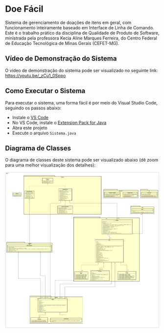 # Doe Fácil

Sistema de gerenciamento de doações de itens em geral, com funcionamento inteiramente baseado em Interface de Linha de Comando. Este é o trabalho prático da disciplina de Qualidade de Produto de Software, ministrada pela professora Kecia Aline Marques Ferreira, do Centro Federal de Educação Tecnológica de Minas Gerais (CEFET-MG).

## Vídeo de Demonstração do Sistema

O vídeo de demonstração do sistema pode ser visualizado no seguinte link: https://youtu.be/_zCu1_0Sppo

## Como Executar o Sistema

Para executar o sistema, uma forma fácil é por meio do Visual Studio Code, seguindo os passos abaixo:

- Instale o [VS Code](https://code.visualstudio.com/)
- No VS Code, instale o [Extension Pack for Java](https://marketplace.visualstudio.com/items?itemName=vscjava.vscode-java-pack)
- Abra este projeto
- Execute o arquivo `Sistema.java`

## Diagrama de Classes

O diagrama de classes deste sistema pode ser visualizado abaixo (dê zoom para uma melhor visualização dos detalhes):

![DiagramaDeClasses](DiagramaDeClasses.png)